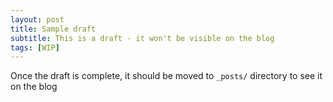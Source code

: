 ```yaml
---
layout: post
title: Sample draft
subtitle: This is a draft - it won't be visible on the blog
tags: [WIP]
---
```


Once the draft is complete, it should be moved to `_posts/` directory to see it on the blog
<!-- to add an image -->
<!-- <img class="profile-picture" src="{{site.baseurl}}/{{site.profile-picture}}"> -->
